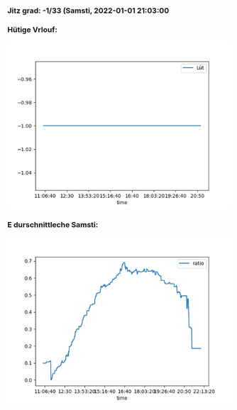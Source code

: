 ### Jitz grad: -1/33 (Samsti, 2022-01-01 21:03:00

### Hütige Vrlouf:
![Graph](Today.png)

### E durschnittleche Samsti:
![Graph](Samsti.png)